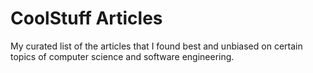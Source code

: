 # CoolStuff Articles

My curated list of the articles that I found best and unbiased on certain topics of computer science and software engineering.
